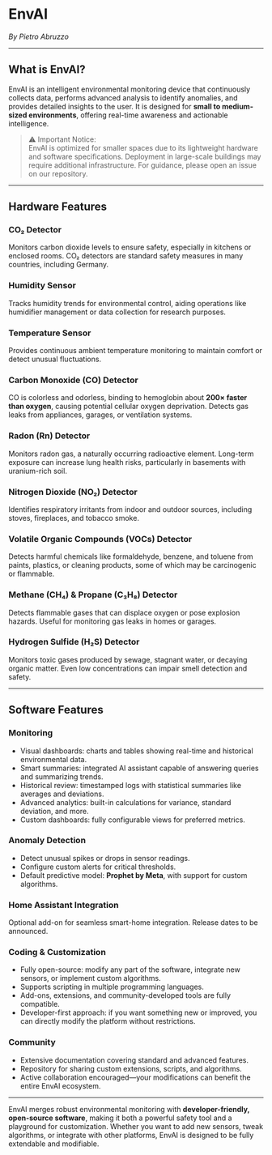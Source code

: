 # EnvAI
*By Pietro Abruzzo*

---

## What is EnvAI?
EnvAI is an intelligent environmental monitoring device that continuously collects data, performs advanced analysis to identify anomalies, and provides detailed insights to the user. It is designed for **small to medium-sized environments**, offering real-time awareness and actionable intelligence.

> ⚠️ Important Notice:  
> EnvAI is optimized for smaller spaces due to its lightweight hardware and software specifications. Deployment in large-scale buildings may require additional infrastructure. For guidance, please open an issue on our repository.

---

## Hardware Features

### CO₂ Detector
Monitors carbon dioxide levels to ensure safety, especially in kitchens or enclosed rooms. CO₂ detectors are standard safety measures in many countries, including Germany.

### Humidity Sensor
Tracks humidity trends for environmental control, aiding operations like humidifier management or data collection for research purposes.

### Temperature Sensor
Provides continuous ambient temperature monitoring to maintain comfort or detect unusual fluctuations.

### Carbon Monoxide (CO) Detector
CO is colorless and odorless, binding to hemoglobin about **200× faster than oxygen**, causing potential cellular oxygen deprivation. Detects gas leaks from appliances, garages, or ventilation systems.

### Radon (Rn) Detector
Monitors radon gas, a naturally occurring radioactive element. Long-term exposure can increase lung health risks, particularly in basements with uranium-rich soil.

### Nitrogen Dioxide (NO₂) Detector
Identifies respiratory irritants from indoor and outdoor sources, including stoves, fireplaces, and tobacco smoke.

### Volatile Organic Compounds (VOCs) Detector
Detects harmful chemicals like formaldehyde, benzene, and toluene from paints, plastics, or cleaning products, some of which may be carcinogenic or flammable.

### Methane (CH₄) & Propane (C₃H₈) Detector
Detects flammable gases that can displace oxygen or pose explosion hazards. Useful for monitoring gas leaks in homes or garages.

### Hydrogen Sulfide (H₂S) Detector
Monitors toxic gases produced by sewage, stagnant water, or decaying organic matter. Even low concentrations can impair smell detection and safety.

---

## Software Features

### Monitoring
- Visual dashboards: charts and tables showing real-time and historical environmental data.
- Smart summaries: integrated AI assistant capable of answering queries and summarizing trends.
- Historical review: timestamped logs with statistical summaries like averages and deviations.
- Advanced analytics: built-in calculations for variance, standard deviation, and more.
- Custom dashboards: fully configurable views for preferred metrics.

### Anomaly Detection
- Detect unusual spikes or drops in sensor readings.
- Configure custom alerts for critical thresholds.
- Default predictive model: **Prophet by Meta**, with support for custom algorithms.

### Home Assistant Integration
Optional add-on for seamless smart-home integration. Release dates to be announced.

### Coding & Customization
- Fully open-source: modify any part of the software, integrate new sensors, or implement custom algorithms.
- Supports scripting in multiple programming languages.
- Add-ons, extensions, and community-developed tools are fully compatible.
- Developer-first approach: if you want something new or improved, you can directly modify the platform without restrictions.

### Community
- Extensive documentation covering standard and advanced features.
- Repository for sharing custom extensions, scripts, and algorithms.
- Active collaboration encouraged—your modifications can benefit the entire EnvAI ecosystem.

---

EnvAI merges robust environmental monitoring with **developer-friendly, open-source software**, making it both a powerful safety tool and a playground for customization. Whether you want to add new sensors, tweak algorithms, or integrate with other platforms, EnvAI is designed to be fully extendable and modifiable.
